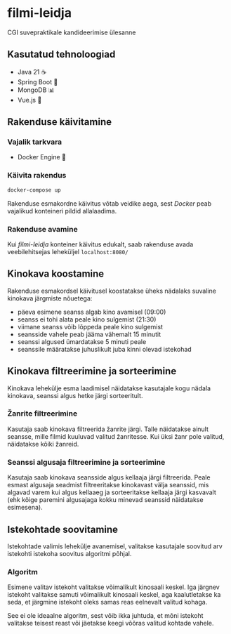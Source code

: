 # filmi-leidja
CGI suvepraktikale kandideerimise ülesanne

## Kasutatud tehnoloogiad
- Java 21 ☕️
- Spring Boot 🍃
- MongoDB 📊
- Vue.js 🌟

## Rakenduse käivitamine
### Vajalik tarkvara
- Docker Engine 🐋

### Käivita rakendus
```bash
docker-compose up
```
Rakenduse esmakordne käivitus võtab veidike aega, sest _Docker_ peab
vajalikud konteineri pildid allalaadima.

### Rakenduse avamine
Kui _filmi-leidja_ konteiner käivitus edukalt, saab rakenduse avada
veebilehitsejas leheküljel `localhost:8080/`


## Kinokava koostamine
Rakenduse esmakordsel käivitusel koostatakse üheks nädalaks suvaline kinokava järgmiste nõuetega:
- päeva esimene seanss algab kino avamisel (09:00)
- seanss ei tohi alata peale kino sulgemist (21:30)
- viimane seanss võib lõppeda peale kino sulgemist
- seansside vahele peab jääma vähemalt 15 minutit
- seanssi algused ümardatakse 5 minuti peale
- seanssile määratakse juhuslikult juba kinni olevad istekohad

## Kinokava filtreerimine ja sorteerimine
Kinokava lehekülje esma laadimisel näidatakse kasutajale kogu nädala kinokava, seanssi algus
hetke järgi sorteeritult.

### Žanrite filtreerimine
Kasutaja saab kinokava filtreerida žanrite järgi. Talle näidatakse ainult seansse, mille filmid
kuuluvad valitud žanritesse. Kui üksi žanr pole valitud, näidatakse kõiki žanreid.

### Seanssi algusaja filtreerimine ja sorteerimine
Kasutaja saab kinokava seansside algus kellaaja järgi filtreerida. Peale esmast algusaja
seadmist filtreeritakse kinokavast välja seanssid, mis algavad varem kui algus kellaaeg
ja sorteeritakse kellaaja järgi kasvavalt (ehk kõige paremini algusajaga kokku minevad
seanssid näidatakse esimesena).

## Istekohtade soovitamine
Istekohtade valimis lehekülje avanemisel, valitakse kasutajale soovitud arv istekohti
istekoha soovitus algoritmi põhjal.

### Algoritm
Esimene valitav istekoht valitakse võimalikult kinosaali keskel. Iga järgnev istekoht
valitakse samuti võimalikult kinosaali keskel, aga kaalutletakse ka seda, et järgmine istekoht
oleks samas reas eelnevalt valitud kohaga.

See ei ole ideaalne algoritm, sest võib ikka juhtuda, et mõni istekoht valitakse teisest reast
või jäetakse keegi võõras valitud kohtade vahele.